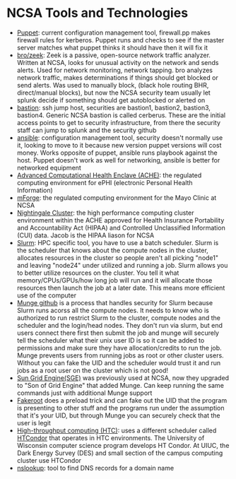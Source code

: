 # NCSA Tools and Technologies

* [Puppet](https://www.puppet.com/): current configuration management tool, firewall.pp makes firewall rules for kerberos. Puppet runs and checks to see if the master server matches what puppet thinks it should have then it will fix it
* [bro/zeek](https://docs.zeek.org/en/master/about.html#what-is-zeek): Zeek is  a passive, open-source network traffic analyzer. Written at NCSA, looks for unusual activity on the network and sends alerts. Used for network monitoring, network tapping. bro analyzes network traffic, makes determinations if things should get blocked or send alerts. Was used to manually block, (black hole routing BHR, direct/manual blocks), but now the NCSA security team usually let splunk decide if something should get autoblocked or alerted on
* [bastion](https://www.lunavi.com/blog/whats-a-jumpbox-or-bastion-host-anyway): ssh jump host, securities are bastion1, bastion2, bastion3, bastion4. Generic NCSA bastion is called cerberus. These are the initial access points to get to security infrastructure, from there the security staff can jump to splunk and the security github
* [ansible](https://docs.ansible.com/): configuration management tool, security doesn't normally use it, looking to move to it because new version puppet versions will cost money. Works opposite of puppet, ansible runs playbook against the host. Puppet doesn't work as well for networking, ansible is better for networked equipment
* [Advanced Computational Health Enclave (ACHE)](https://ng-documentation.readthedocs.io/en/latest/): the regulated computing environment for ePHI (electronic Personal Health Information)
* [mForge](https://mayoillinois.org/): the regulated computing environment for the Mayo Clinic at NCSA
* [Nightingale Cluster](https://ng-documentation.readthedocs.io/en/latest/): the high performance computing cluster environment within the ACHE approved for Health Insurance Portability and Accountability Act (HIPAA) and Controlled Unclassified Information (CUI) data. Jacob is the HIPAA liason for NCSA
* [Slurm](https://slurm.schedmd.com/overview.html): HPC specific tool, you have to use a batch scheduler. Slurm is the scheduler that knows about the compute nodes in the cluster, allocates resources in the cluster so people aren't all picking "node1" and leaving "node24" under utilized and running a job. Slurm allows you to better utilize resources on the cluster. You tell it what memory/CPUs/GPUs/how long job will run and it will allocate those resources then launch the job at a later date. This means more efficient use of the computer
* [Munge github](https://dun.github.io/munge/) is a process that handles security for Slurm because Slurm runs acorss all the compute nodes. It needs to know who is authorized to run restrict Slurm to the cluster, compute nodes and the scheduler and the login/head nodes. They don't run via slurm, but end users connect there first then submit the job and munge will securely tell the scheduler what their unix user ID is so it can be added to permissions and make sure they have allocation/credits to run the job. Munge prevents users from running jobs as root or other cluster users. Without you can fake the UID and the scheduler would trust it and run jobs as a root user on the cluster which is not good!
* [Sun Grid Engine(SGE)](https://en.wikipedia.org/wiki/Oracle_Grid_Engine) was previously used at NCSA, now they upgraded to "Son of Grid Engine" that added Munge. Can keep running the same commands just with additional Munge support
* [Fakeroot](https://commandmasters.com/commands/fakeroot-linux/) does a preload trick and can fake out the UID that the program is presenting to other stuff and the programs run under the assumption that it's your UID, but through Munge you can securely check that the user is legit
* [High-throughput computing (HTC)](https://en.wikipedia.org/wiki/High-throughput_computing): uses a different scheduler called [HTCondor](https://htcondor.org/) that operates in HTC environments. The University of Wisconsin computer science program develops HT Condor. At UIUC, the Dark Energy Survey (DES) and small section of the campus computing cluster use HTCondor
* [nslookup](https://www.nslookup.io/): tool to find DNS records for a domain name
